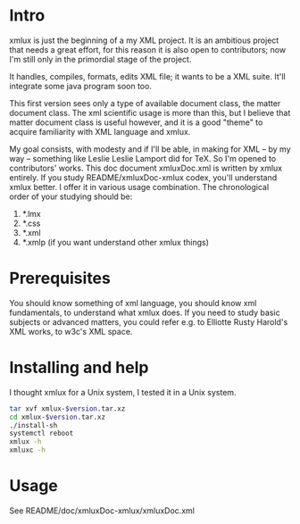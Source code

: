 # Intro
xmlux is just the beginning of a my XML project. 
It is an ambitious project that needs a great effort, for this reason it is also open to
contributors; now I'm still only in the primordial stage of the project. 
 
It handles, compiles, formats, edits XML file; it wants to be a XML suite.  It'll integrate
some java program soon too.  
  
This first version sees only a type of available document class, the matter document
class. The xml scientific usage is more than this, but I believe that matter document
class is useful however, and it is  a good "theme" to acquire familiarity with XML
language and xmlux. 
  
My goal consists, with modesty and if I'll be able, in making for XML – by my way –
something like Leslie Leslie Lamport did for TeX. So I'm opened to contributors' works. 
This doc document xmluxDoc.xml is written by xmlux entirely.  If you study
README/xmluxDoc-xmlux codex, you'll understand xmlux better. I offer it in various usage
combination.
The chronological order of your studying should be:
1) *.lmx 
2) *.css 
3) *.xml 
4) *.xmlp (if you want understand other xmlux things)

 
# Prerequisites
You should know something of xml language, you should know xml fundamentals, to understand
what xmlux does. If you need to study basic subjects or advanced matters, you could 
refer e.g. to Elliotte Rusty Harold's XML works, to w3c's XML space.  


# Installing and help
I thought xmlux for a Unix system, I tested it in a Unix system.
```bash
tar xvf xmlux-$version.tar.xz
cd xmlux-$version.tar.xz
./install-sh
systemctl reboot
xmlux -h
xmluxc -h
```

# Usage
See README/doc/xmluxDoc-xmlux/xmluxDoc.xml
 

